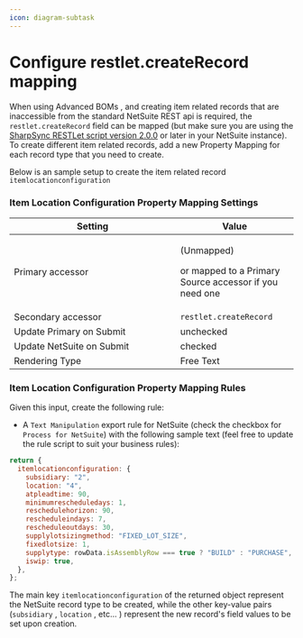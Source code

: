 ```yaml
---
icon: diagram-subtask
---
```


# Configure restlet.createRecord mapping

When using Advanced BOMs , and creating item related records that are inaccessible from the standard NetSuite REST api is required, the `restlet.createRecord` field can be mapped (but make sure you are using the [SharpSync RESTLet script version 2.0.0](../restlet-script-setup/sharpsync-restlet-script.md) or later in your NetSuite instance). To create different item related records,  add a new Property Mapping for each record type that you need to create.

Below is an sample setup to create the item related record `itemlocationconfiguration`

### Item Location Configuration Property Mapping Settings

<table><thead><tr><th width="279">Setting</th><th>Value</th></tr></thead><tbody><tr><td>Primary accessor</td><td><p>(Unmapped) </p><p>or mapped to a Primary Source accessor if you need one</p></td></tr><tr><td>Secondary accessor</td><td><code>restlet.createRecord</code></td></tr><tr><td>Update Primary on Submit</td><td>unchecked</td></tr><tr><td>Update NetSuite on Submit</td><td>checked</td></tr><tr><td>Rendering Type</td><td>Free Text</td></tr></tbody></table>

### Item Location Configuration Property Mapping Rules

Given this input, create the following rule:

* A `Text Manipulation` export rule for NetSuite (check the checkbox for `Process for NetSuite`) with the following sample text (feel free to update the rule script to suit your business rules):

```javascript
return {
  itemlocationconfiguration: {
    subsidiary: "2",
    location: "4",
    atpleadtime: 90,
    minimumrescheduledays: 1,
    reschedulehorizon: 90,
    rescheduleindays: 7,
    rescheduleoutdays: 30,
    supplylotsizingmethod: "FIXED_LOT_SIZE",
    fixedlotsize: 1,
    supplytype: rowData.isAssemblyRow === true ? "BUILD" : "PURCHASE",
    iswip: true,
  },
};
```

The main key  `itemlocationconfiguration` of the returned object represent the NetSuite record type to be created, while the other key-value pairs (`subsidiary` , `location` , etc... ) represent the new record's field values to be set upon creation.
